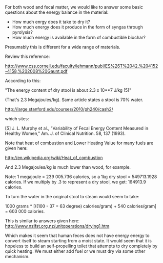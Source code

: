For both wood and fecal matter, we would like to answer some basic questions about the energy balance in the material:
* How much enrgy does it take to dry it?
* How much energy does it produce in the form of syngas through pyrolysis?
* How much energy is available in the form of combustible biochar?

Presumably this is different for a wide range of materials. 

Review this reference:


http://www.css.cornell.edu/faculty/lehmann/publ/ES%26T%2042,%204152-4158,%202008%20Gaunt.pdf

According to this:

"The energy content of dry stool is about 2.3 x 10**7 J/kg [5]"

(That's 2.3 Megajoules/kg). Same article states a stool is 70% water.

http://large.stanford.edu/courses/2010/ph240/cash2/

which sites:

[5] J. L. Murphy et al., "Variability of Fecal Energy Content Measured in Healthy Women," Am. J. of Clinical Nutrition. 58, 137 (1993).

Note that heat of combustion and Lower Heating Value for many fuels are given here:

http://en.wikipedia.org/wiki/Heat_of_combustion

And 2.3 Megajoules/kg is much lower than wood, for example.

Note: 1 megajoule = 239 005.736 calories, so a 1kg dry stool = 549713.1928 calories.  If we multiply by .3 to represent a dry stool, we get: 164913.9 calories.

To turn the water in the original stool to steam would seem to take:

1000 grams * [((100 - 37 = 63 degree) calories/gram) + 540 calories/gram] = 603 000 calories.

This is similar to answers given here: http://www.nzifst.org.nz/unitoperations/drying1.htm

Which makes it seem that human feces does not have energy energy to convert itself to steam starting from a moist state.  It would seem that it is hopeless to build an self-propelling toilet that attempts to dry completely by quick heating.  We must either add fuel or we must dry via some other mechanism.




